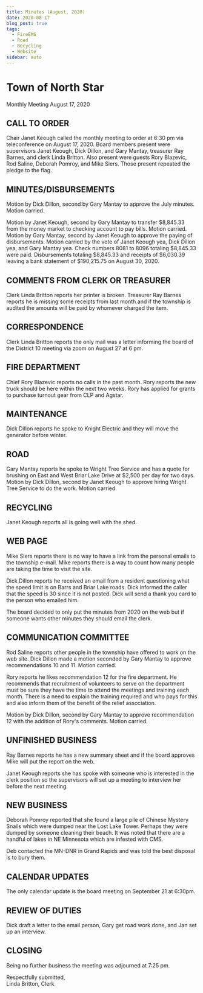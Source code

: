 ```yaml
---
title: Minutes (August, 2020)
date: 2020-08-17
blog_post: true
tags: 
  - FireEMS
  - Road
  - Recycling
  - Website
sidebar: auto
---
```


# Town of North Star
Monthly Meeting
August 17, 2020

## CALL TO ORDER
Chair Janet Keough called the monthly meeting to order at 6:30 pm via
teleconference on August 17, 2020. Board members present were
supervisors Janet Keough, Dick Dillon, and Gary Mantay, treasurer Ray
Barnes, and clerk Linda Britton. Also present were guests Rory Blazevic,
Rod Saline, Deborah Pomroy, and Mike Siers. Those present repeated the
pledge to the flag.

## MINUTES/DISBURSEMENTS
Motion by Dick Dillon, second by Gary Mantay to approve the July
minutes. Motion carried.

Motion by Janet Keough, second by Gary Mantay to transfer $8,845.33
from the money market to checking account to pay bills. Motion carried.
Motion by Gary Mantay, second by Janet Keough to approve the paying of
disbursements. Motion carried by the vote of Janet Keough yea, Dick
Dillon yea, and Gary Mantay yea. Check numbers 8081 to 8096 totaling
$8,845.33 were paid. Disbursements totaling $8,845.33 and receipts of
$6,030.39 leaving a bank statement of $190,215.75 on August 30, 2020.

## COMMENTS FROM CLERK OR TREASURER
Clerk Linda Britton reports her printer is broken. Treasurer Ray Barnes
reports he is missing some receipts from last month and if the township
is audited the amounts will be paid by whomever charged the item.

## CORRESPONDENCE
Clerk Linda Britton reports the only mail was a letter informing the
board of the District 10 meeting via zoom on August 27 at 6 pm.

## FIRE DEPARTMENT
Chief Rory Blazevic reports no calls in the past month. Rory reports the
new truck should be here within the next two weeks. Rory has applied for
grants to purchase turnout gear from CLP and Agstar.

## MAINTENANCE
Dick Dillon reports he spoke to Knight Electric and they will move the
generator before winter.

## ROAD
Gary Mantay reports he spoke to Wright Tree Service and has a quote for
brushing on East and West Briar Lake Drive at $2,500 per day for two
days. Motion by Dick Dillon, second by Janet Keough to approve hiring
Wright Tree Service to do the work. Motion carried.

## RECYCLING
Janet Keough reports all is going well with the shed.

## WEB PAGE
Mike Siers reports there is no way to have a link from the personal
emails to the township e-mail. Mike reports there is a way to count how
many people are taking the time to visit the site.

Dick Dillon reports he received an email from a resident questioning
what the speed limit is on Barrs and Briar Lake roads. Dick informed the
caller that the speed is 30 since it is not posted. Dick will send a
thank you card to the person who emailed him.

The board decided to only put the minutes from 2020 on the web but if
someone wants other minutes they should email the clerk.

## COMMUNICATION COMMITTEE
Rod Saline reports other people in the township have offered to work on
the web site. Dick Dillon made a motion seconded by Gary Mantay to
approve recommendations 10 and 11. Motion carried.

Rory reports he likes recommendation 12 for the fire department. He
recommends that recruitment of volunteers to serve on the department
must be sure they have the time to attend the meetings and training each
month. There is a need to explain the training required and who pays for
this and also inform them of the benefit of the relief association.

Motion by Dick Dillon, second by Gary Mantay to approve recommendation
12 with the addition of Rory's comments. Motion carried.

## UNFINISHED BUSINESS
Ray Barnes reports he has a new summary sheet and if the board approves
Mike will put the report on the web.

Janet Keough reports she has spoke with someone who is interested in the
clerk position so the supervisors will set up a meeting to interview her
before the next meeting.

## NEW BUSINESS
Deborah Pomroy reported that she found a large pile of Chinese Mystery
Snails which were dumped near the Lost Lake Tower. Perhaps they were
dumped by someone cleaning their beach. It was noted that there are a
handful of lakes in NE Minnesota which are infested with CMS.

Deb contacted the MN-DNR in Grand Rapids and was told the best disposal
is to bury them.

## CALENDAR UPDATES
The only calendar update is the board meeting on September 21 at 6:30pm.

## REVIEW OF DUTIES
Dick draft a letter to the email person, Gary get road work done, and
Jan set up an interview.

## CLOSING
Being no further business the meeting was adjourned at 7:25 pm.

Respectfully submitted,  
Linda Britton, Clerk
